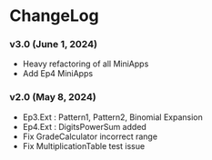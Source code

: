 # ChangeLog

### v3.0 (June 1, 2024)
- Heavy refactoring of all MiniApps
- Add Ep4 MiniApps

### v2.0 (May 8, 2024)
- Ep3.Ext : Pattern1, Pattern2, Binomial Expansion 
- Ep4.Ext : DigitsPowerSum added
- Fix GradeCalculator incorrect range
- Fix MultiplicationTable test issue